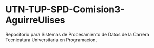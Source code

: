 # UTN-TUP-SPD-Comision3-AguirreUlises
Repositorio para Sistemas de Procesamiento de Datos de la Carrera Tecnicatura Universitaria en Programacion.
